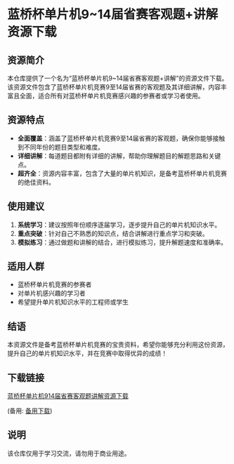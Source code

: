 # 蓝桥杯单片机9~14届省赛客观题+讲解资源下载

## 资源简介

本仓库提供了一个名为“蓝桥杯单片机9~14届省赛客观题+讲解”的资源文件下载。该资源文件包含了蓝桥杯单片机竞赛9至14届省赛的客观题及其详细讲解，内容丰富且全面，适合所有对蓝桥杯单片机竞赛感兴趣的参赛者或学习者使用。

## 资源特点

- **全面覆盖**：涵盖了蓝桥杯单片机竞赛9至14届省赛的客观题，确保你能够接触到不同年份的题目类型和难度。
- **详细讲解**：每道题目都附有详细的讲解，帮助你理解题目的解题思路和关键点。
- **超齐全**：资源内容丰富，包含了大量的单片机知识，是备考蓝桥杯单片机竞赛的绝佳资料。

## 使用建议

1. **系统学习**：建议按照年份顺序逐届学习，逐步提升自己的单片机知识水平。
2. **重点突破**：针对自己不熟悉的知识点，结合讲解进行重点学习和突破。
3. **模拟练习**：通过做题和讲解的结合，进行模拟练习，提升解题速度和准确率。

## 适用人群

- 蓝桥杯单片机竞赛的参赛者
- 对单片机感兴趣的学习者
- 希望提升单片机知识水平的工程师或学生

## 结语

本资源文件是备考蓝桥杯单片机竞赛的宝贵资料，希望你能够充分利用这份资源，提升自己的单片机知识水平，并在竞赛中取得优异的成绩！

## 下载链接
[蓝桥杯单片机914届省赛客观题讲解资源下载](https://pan.quark.cn/s/0dc343a923cf) 

(备用: [备用下载](https://pan.baidu.com/s/1A2mquh6pQe1kzQTDC-78Mg?pwd=1234))

## 说明

该仓库仅用于学习交流，请勿用于商业用途。
